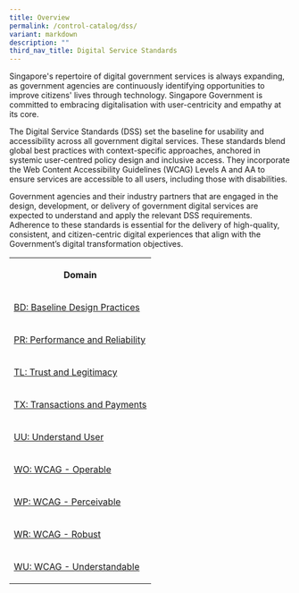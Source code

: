 ```yaml
---
title: Overview
permalink: /control-catalog/dss/
variant: markdown
description: ""
third_nav_title: Digital Service Standards
---
```

<p>Singapore's repertoire of digital government services is always expanding,
as government agencies are continuously identifying opportunities to improve
citizens' lives through technology. Singapore Government is committed to
embracing digitalisation with user-centricity and empathy at its core.</p>
<p>The Digital Service Standards (DSS) set the baseline for usability and
accessibility across all government digital services. These standards blend
global best practices with context-specific approaches, anchored in systemic
user-centred policy design and inclusive access. They incorporate the Web
Content Accessibility Guidelines (WCAG) Levels A and AA to ensure services
are accessible to all users, including those with disabilities.</p>
<p>Government agencies and their industry partners that are engaged in the
design, development, or delivery of government digital services are expected
to understand and apply the relevant DSS requirements. Adherence to these
standards is essential for the delivery of high-quality, consistent, and
citizen-centric digital experiences that align with the Government’s digital
transformation objectives.</p>
<table style="minWidth: 25px">
<colgroup>
<col>
</colgroup>
<tbody>
<tr>
<th rowspan="1" colspan="1">
<p>Domain</p>
</th>
</tr>
<tr>
<td rowspan="1" colspan="1">
<p><a href="/control-catalog/bd/" rel="noopener noreferrer nofollow" target="_blank">BD: Baseline Design Practices</a>
</p>
</td>
</tr>
<tr>
<td rowspan="1" colspan="1">
<p><a href="/control-catalog/pr/" rel="noopener noreferrer nofollow" target="_blank">PR: Performance and Reliability</a>
</p>
</td>
</tr>
<tr>
<td rowspan="1" colspan="1">
<p><a href="/control-catalog/tl/" rel="noopener noreferrer nofollow" target="_blank">TL: Trust and Legitimacy</a>
</p>
</td>
</tr>
<tr>
<td rowspan="1" colspan="1">
<p><a href="/control-catalog/tx/" rel="noopener noreferrer nofollow" target="_blank">TX: Transactions and Payments</a>
</p>
</td>
</tr>
<tr>
<td rowspan="1" colspan="1">
<p><a href="/control-catalog/uu/" rel="noopener noreferrer nofollow" target="_blank">UU: Understand User</a>
</p>
</td>
</tr>
<tr>
<td rowspan="1" colspan="1">
<p><a href="/control-catalog/wo/" rel="noopener noreferrer nofollow" target="_blank">WO: WCAG - Operable</a>
</p>
</td>
</tr>
<tr>
<td rowspan="1" colspan="1">
<p><a href="/control-catalog/wp/" rel="noopener noreferrer nofollow" target="_blank">WP: WCAG - Perceivable</a>
</p>
</td>
</tr>
<tr>
<td rowspan="1" colspan="1">
<p><a href="/control-catalog/wr/" rel="noopener noreferrer nofollow" target="_blank">WR: WCAG - Robust</a>
</p>
</td>
</tr>
<tr>
<td rowspan="1" colspan="1">
<p><a href="/control-catalog/wu/" rel="noopener noreferrer nofollow" target="_blank">WU: WCAG - Understandable</a>
</p>
</td>
</tr>
</tbody>
</table>
<p></p>